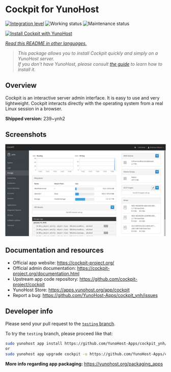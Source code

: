 <!--
N.B.: This README was automatically generated by <https://github.com/YunoHost/apps/tree/master/tools/readme_generator>
It shall NOT be edited by hand.
-->

# Cockpit for YunoHost

[![Integration level](https://dash.yunohost.org/integration/cockpit.svg)](https://dash.yunohost.org/appci/app/cockpit) ![Working status](https://ci-apps.yunohost.org/ci/badges/cockpit.status.svg) ![Maintenance status](https://ci-apps.yunohost.org/ci/badges/cockpit.maintain.svg)

[![Install Cockpit with YunoHost](https://install-app.yunohost.org/install-with-yunohost.svg)](https://install-app.yunohost.org/?app=cockpit)

*[Read this README in other languages.](./ALL_README.md)*

> *This package allows you to install Cockpit quickly and simply on a YunoHost server.*  
> *If you don't have YunoHost, please consult [the guide](https://yunohost.org/install) to learn how to install it.*

## Overview

Cockpit is an interactive server admin interface. It is easy to use and very lightweight. Cockpit interacts directly with the operating system from a real Linux session in a browser.

**Shipped version:** 239~ynh2

## Screenshots

![Screenshot of Cockpit](./doc/screenshots/screenshot-storage.png)

## Documentation and resources

- Official app website: <https://cockpit-project.org/>
- Official admin documentation: <https://cockpit-project.org/documentation.html>
- Upstream app code repository: <https://github.com/cockpit-project/cockpit>
- YunoHost Store: <https://apps.yunohost.org/app/cockpit>
- Report a bug: <https://github.com/YunoHost-Apps/cockpit_ynh/issues>

## Developer info

Please send your pull request to the [`testing` branch](https://github.com/YunoHost-Apps/cockpit_ynh/tree/testing).

To try the `testing` branch, please proceed like that:

```bash
sudo yunohost app install https://github.com/YunoHost-Apps/cockpit_ynh/tree/testing --debug
or
sudo yunohost app upgrade cockpit -u https://github.com/YunoHost-Apps/cockpit_ynh/tree/testing --debug
```

**More info regarding app packaging:** <https://yunohost.org/packaging_apps>
